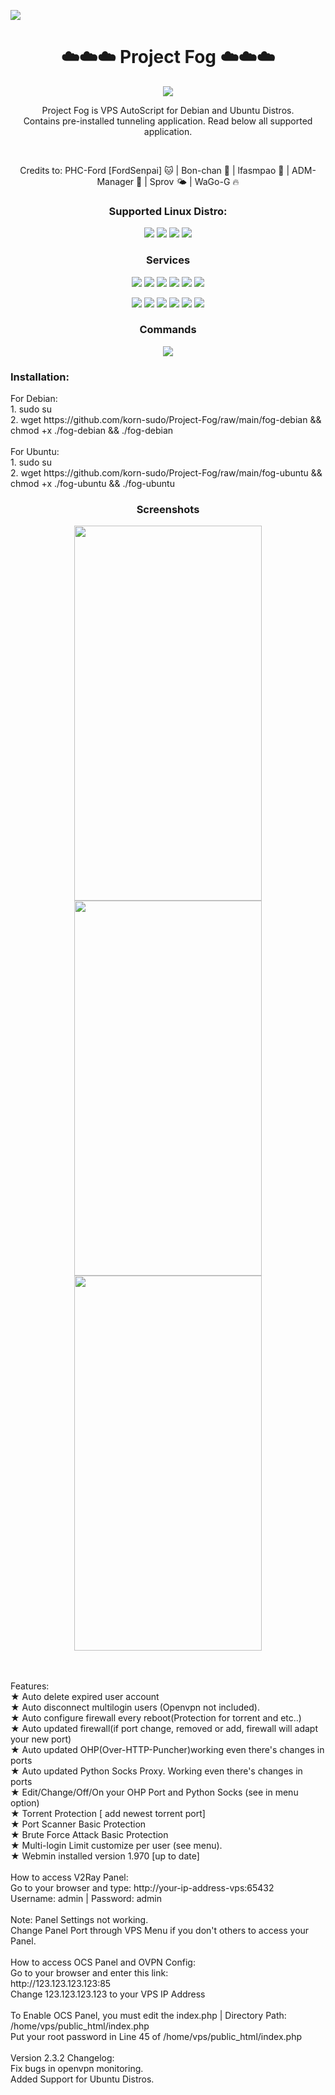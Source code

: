 ![](https://komarev.com/ghpvc/?username=korn-sudo&color=green)
<h1 align="center">☁️☁️☁️ Project Fog ☁️☁️☁️ </h1>
 <p align="center"> <img src="https://img.shields.io/badge/Version-2.3.2-pink.svg" </p>
<br>  

<p align="center">
Project Fog is VPS AutoScript for Debian and Ubuntu Distros. 
<br> Contains pre-installed tunneling application. Read below all supported application.
  </p>
  <br>  
  
<p align="center">
  Credits to:
PHC-Ford [FordSenpai] 🐱 |
Bon-chan 🦢 |
lfasmpao 🐯 |
ADM-Manager 🐬 |
Sprov 🌤️ |
WaGo-G 🔥
  </p>

<h3 align="center">Supported Linux Distro:</h3>
<p align="center">
  <a><img src="https://img.shields.io/badge/Support-Debian%209-red.svg"></a>
  <a><img src="https://img.shields.io/badge/Support-Debian 10-red.svg"></a>
  <a><img src="https://img.shields.io/badge/Support-Ubuntu 18-blue.svg"></a>
  <a><img src="https://img.shields.io/badge/Support-Ubuntu 20-blue.svg"></a>
</p>

<h3 align="center">Services</h3>
<p align="center">
  <a><img src="https://img.shields.io/badge/Service-OpenSSH-green.svg" ></a>
  <a><img src="https://img.shields.io/badge/Service-Dropbear-green.svg"></a>
  <a><img src="https://img.shields.io/badge/Service-Stunnel-green.svg"></a>
  <a><img src="https://img.shields.io/badge/Service-OpenVPN TCP-green.svg"></a>
  <a><img src="https://img.shields.io/badge/Service-OpenVPN UDP-green.svg"></a>
 <a><img src="https://img.shields.io/badge/Service-Squid3-green.svg"></a>
  <p align="center">
  <a><img src="https://img.shields.io/badge/Service-Privoxy-green.svg"></a>
  <a><img src="https://img.shields.io/badge/Service-OHP-green.svg"></a>
  <a><img src="https://img.shields.io/badge/Service-Python Socks Proxy-green.svg"></a>
  <a><img src="https://img.shields.io/badge/Service-Shadowsocks-green.svg"></a>
  <a><img src="https://img.shields.io/badge/Service-V2Ray-green.svg"></a>
   <a><img src="https://img.shields.io/badge/Service-OCS Panel-green.svg"></a>
  </p>
  
<h3 align="center">Commands</h3>
<p align="center">
   <a><img src="https://img.shields.io/badge/ Commands:-menu-yellow.svg"></a>
  </p>

<h3 align="left">Installation:</h3>
For Debian:
<br>1. sudo su
<br>2. wget https://github.com/korn-sudo/Project-Fog/raw/main/fog-debian && chmod +x ./fog-debian && ./fog-debian
<br>
<br>For Ubuntu:
<br>1. sudo su
<br>2. wget https://github.com/korn-sudo/Project-Fog/raw/main/fog-ubuntu && chmod +x ./fog-ubuntu && ./fog-ubuntu


<h3 align="center">Screenshots</h3>
<p align="center">
<img src="https://phcorner.net/attachments/1613046228263-png.1297707/" width=300 height=600 >
<img src="https://phcorner.net/attachments/screenshot_20210211-183356_chrome-jpg.1297712/" width=300 height=600 >
 <img src="https://phcorner.net/attachments/1613383892218-png.1302954/" width=300 height=600 >
</p>

<br>
<br>Features:
<br>★ Auto delete expired user account
<br>★ Auto disconnect multilogin users (Openvpn not included).
<br>★ Auto configure firewall every reboot(Protection for torrent and etc..)
<br>★ Auto updated firewall(if port change, removed or add, firewall will adapt your new port)
<br>★ Auto updated OHP(Over-HTTP-Puncher)working even there's changes in ports
<br>★ Auto updated Python Socks Proxy. Working even there's changes in ports
<br>★ Edit/Change/Off/On your OHP Port and Python Socks (see in menu option)
<br>★ Torrent Protection [ add newest torrent port]
<br>★ Port Scanner Basic Protection
<br>★ Brute Force Attack Basic Protection
<br>★ Multi-login Limit customize per user (see menu).
<br>★ Webmin installed version 1.970 [up to date]
<br>
<br>How to access V2Ray Panel:
<br>Go to your browser and type: http://your-ip-address-vps:65432
<br>Username: admin | Password: admin
<br>
<br>Note: Panel Settings not working.
<br>Change Panel Port through VPS Menu if you don't others to access your Panel.
<br>
<br>How to access OCS Panel and OVPN Config:
<br>Go to your browser and enter this link:
<br>http://123.123.123.123:85
<br>Change 123.123.123.123 to your VPS IP Address
<br>
<br>To Enable OCS Panel, you must edit the index.php | Directory Path: /home/vps/public_html/index.php
<br>Put your root password in Line 45 of /home/vps/public_html/index.php
<br>
<br>Version 2.3.2 Changelog:
<br>Fix bugs in openvpn monitoring.
<br>Added Support for Ubuntu Distros.

